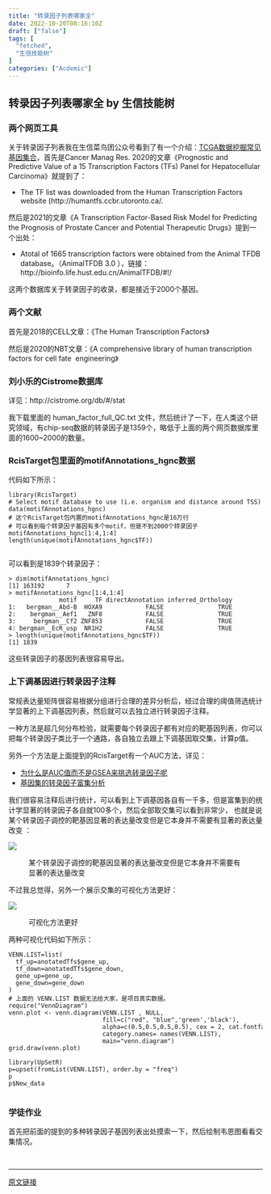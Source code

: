 ```yaml
---
title: "转录因子列表哪家全"
date: 2022-10-20T08:16:10Z
draft: ["false"]
tags: [
  "fetched",
  "生信技能树"
]
categories: ["Acdemic"]
---
```

转录因子列表哪家全 by 生信技能树
------
<div><section data-tool="mdnice编辑器" data-website="https://www.mdnice.com"><h3 data-tool="mdnice编辑器"><span></span>两个网页工具<span></span></h3><p data-tool="mdnice编辑器">关于转录因子列表我在生信菜鸟团公众号看到了有一个介绍：<a href="https://mp.weixin.qq.com/s?__biz=MzUzMTEwODk0Ng==&amp;mid=2247506156&amp;idx=1&amp;sn=e7357f1ce51d51ea3c6c496d8dbd6c6f&amp;scene=21#wechat_redirect" data-linktype="2">TCGA数据挖掘常见基因集合</a>，首先是Cancer Manag Res. 2020的文章《Prognostic and Predictive Value of a 15 Transcription Factors (TFs) Panel for Hepatocellular Carcinoma》就提到了：</p><ul data-tool="mdnice编辑器"><li><section>The TF list was downloaded from the Human Transcription Factors website (http://humantfs.ccbr.utoronto.ca/.</section></li></ul><p data-tool="mdnice编辑器">然后是2021的文章《A Transcription Factor-Based Risk Model for Predicting the Prognosis of Prostate Cancer and Potential Therapeutic Drugs》提到一个出处：</p><ul data-tool="mdnice编辑器"><li><section>Atotal of 1665 transcription factors were obtained from the Animal TFDB database。（AnimalTFDB 3.0 ），链接：http://bioinfo.life.hust.edu.cn/AnimalTFDB/#!/</section></li></ul><p data-tool="mdnice编辑器">这两个数据库关于转录因子的收录，都是接近于2000个基因。</p><h3 data-tool="mdnice编辑器"><span></span>两个文献<span></span></h3><p data-tool="mdnice编辑器">首先是2018的CELL文章：《The Human Transcription Factors》</p><p data-tool="mdnice编辑器">然后是2020的NBT文章：《A comprehensive library of human transcription factors for cell fate  engineering》</p><h3 data-tool="mdnice编辑器"><span></span>刘小乐的Cistrome数据库<span></span></h3><p data-tool="mdnice编辑器">详见：http://cistrome.org/db/#/stat</p><p data-tool="mdnice编辑器">我下载里面的 human_factor_full_QC.txt 文件，然后统计了一下，在人类这个研究领域，有chip-seq数据的转录因子是1359个，略低于上面的两个网页数据库里面的1600~2000的数量。</p><h3 data-tool="mdnice编辑器"><span></span>RcisTarget包里面的motifAnnotations_hgnc数据<span></span></h3><p data-tool="mdnice编辑器">代码如下所示：</p><pre data-tool="mdnice编辑器"><span></span><code><span>library</span>(RcisTarget)<br><span># Select motif database to use (i.e. organism and distance around TSS)</span><br>data(motifAnnotations_hgnc)<br><span># 这个RcisTarget包内置的motifAnnotations_hgnc是16万行</span><br><span># 可以看到每个转录因子基因有多个motif，但是不到2000个转录因子</span><br>motifAnnotations_hgnc[<span>1</span>:<span>4</span>,<span>1</span>:<span>4</span>]<br>length(unique(motifAnnotations_hgnc$TF))<br><br></code></pre><p data-tool="mdnice编辑器">可以看到是1839个转录因子：</p><pre data-tool="mdnice编辑器"><span></span><code>&gt; dim(motifAnnotations_hgnc)<br>[1] 163192      7<br>&gt; motifAnnotations_hgnc[1:4,1:4]<br>              motif     TF directAnnotation inferred_Orthology<br>1:   bergman__Abd-B  HOXA9            FALSE               TRUE<br>2:    bergman__Aef1   ZNF8            FALSE               TRUE<br>3:     bergman__Cf2 ZNF853            FALSE               TRUE<br>4: bergman__EcR_usp  NR1H2            FALSE               TRUE<br>&gt; length(unique(motifAnnotations_hgnc<span>$TF</span>))<br>[1] 1839<br></code></pre><p data-tool="mdnice编辑器">这些转录因子的基因列表很容易导出。</p><h3 data-tool="mdnice编辑器"><span></span>上下调基因进行转录因子注释<span></span></h3><p data-tool="mdnice编辑器">常规表达量矩阵很容易根据分组进行合理的差异分析后，经过合理的阈值筛选统计学显著的上下调基因列表，然后就可以去独立进行转录因子注释。</p><p data-tool="mdnice编辑器">一种方法是超几何分布检验，就需要每个转录因子都有对应的靶基因列表，你可以把每个转录因子类比于一个通路，各自独立去跟上下调基因取交集，计算p值。</p><p data-tool="mdnice编辑器">另外一个方法是上面提到的RcisTarget有一个AUC方法，详见：</p><ul data-tool="mdnice编辑器"><li><section><a href="https://mp.weixin.qq.com/s?__biz=MzAxMDkxODM1Ng==&amp;mid=2247497383&amp;idx=1&amp;sn=e23bd0ee59d465baa2652cf51c245c07&amp;chksm=9b4bb61cac3c3f0a77d7179d2cda6d5984c02f19b2cdeae157fac9ee35baf2d88cb5f75cbdfb&amp;scene=21&amp;cur_album_id=1909628995961159685#wechat_redirect" data-linktype="2">为什么是AUC值而不是GSEA来挑选转录因子呢</a></section></li><li><section><a href="https://mp.weixin.qq.com/s?__biz=MzAxMDkxODM1Ng==&amp;mid=2247497365&amp;idx=1&amp;sn=051651c84403a9ce6a7411b639a32220&amp;chksm=9b4bb62eac3c3f381415b0ef7cb33d1ba86748ec54a3bb388c354cb3d42c905a783b521a8758&amp;scene=21&amp;cur_album_id=1909628995961159685#wechat_redirect" data-linktype="2">基因集的转录因子富集分析</a></section></li></ul><p data-tool="mdnice编辑器">我们很容易注释后进行统计，可以看到上下调基因各自有一千多，但是富集到的统计学显著的转录因子各自就100多个，然后全部取交集可以看到非常少， 也就是说某个转录因子调控的靶基因显著的表达量改变但是它本身并不需要有显著的表达量改变 ：</p><p><img data-galleryid="" data-ratio="0.5552825552825553" data-s="300,640" data-src="https://mmbiz.qpic.cn/mmbiz_png/cZNhZQ6j4wz8sTa8APNvia64jUUKyDAyRicrqc9bsF4KFA1w3dhQgibPffPEk7nur25ddEFxoHCO5H5m2YPUy2icGA/640?wx_fmt=png" data-type="png" data-w="1628" src="https://mmbiz.qpic.cn/mmbiz_png/cZNhZQ6j4wz8sTa8APNvia64jUUKyDAyRicrqc9bsF4KFA1w3dhQgibPffPEk7nur25ddEFxoHCO5H5m2YPUy2icGA/640?wx_fmt=png"></p><figure data-tool="mdnice编辑器"><figcaption>某个转录因子调控的靶基因显著的表达量改变但是它本身并不需要有显著的表达量改变</figcaption></figure><p data-tool="mdnice编辑器">不过我总觉得，另外一个展示交集的可视化方法更好：</p><p><img data-galleryid="" data-ratio="0.6323713927227101" data-s="300,640" data-src="https://mmbiz.qpic.cn/mmbiz_png/cZNhZQ6j4wz8sTa8APNvia64jUUKyDAyRMqj8wrZW89ZgFU3sJboyZ1Re45ffnQfv5PTDdenTVE3scEnOEEA4icA/640?wx_fmt=png" data-type="png" data-w="1594" src="https://mmbiz.qpic.cn/mmbiz_png/cZNhZQ6j4wz8sTa8APNvia64jUUKyDAyRMqj8wrZW89ZgFU3sJboyZ1Re45ffnQfv5PTDdenTVE3scEnOEEA4icA/640?wx_fmt=png"></p><figure data-tool="mdnice编辑器"><figcaption>可视化方法更好</figcaption></figure><p data-tool="mdnice编辑器">两种可视化代码如下所示：</p><pre data-tool="mdnice编辑器"><span></span><code>VENN.LIST=list(<br>  tf_up=anotatedTfs<span>$gene_up</span>,<br>  tf_down=anotatedTfs<span>$gene_down</span>,<br>  gene_up=gene_up,<br>  gene_down=gene_down<br>)<br><span># 上面的 VENN.LIST 数据无法给大家，是项目真实数据。</span><br>require(<span>"VennDiagram"</span>)<br>venn.plot &lt;- venn.diagram(VENN.LIST , NULL,<br>                          fill=c(<span>"red"</span>, <span>"blue"</span>,<span>'green'</span>,<span>'black'</span>),<br>                          alpha=c(0.5,0.5,0.5,0.5), cex = 2, cat.fontface=4,<br>                          category.names= names(VENN.LIST),<br>                          main=<span>"venn.diagram"</span>)<br>grid.draw(venn.plot)<br><br>library(UpSetR)<br>p=upset(fromList(VENN.LIST), order.by = <span>"freq"</span>)<br>p<br>p<span>$New_data</span><br><br></code></pre><h3 data-tool="mdnice编辑器"><span></span>学徒作业<span></span></h3><p data-tool="mdnice编辑器">首先把前面的提到的多种转录因子基因列表出处摸索一下，然后绘制韦恩图看看交集情况。</p></section><p><br></p><p><mp-style-type data-value="3"></mp-style-type></p></div>  
<hr>
<a href="https://mp.weixin.qq.com/s/kDWkD5G3MHWpvnaCxrK7vQ",target="_blank" rel="noopener noreferrer">原文链接</a>
